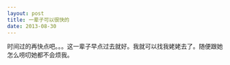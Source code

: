 ```yaml
---
layout: post
title: 一辈子可以很快的
date: 2013-08-30
---
```


<p>时间过的再快点吧。。。这一辈子早点过去就好。我就可以找我姥姥去了。随便跟她怎么唠叨她都不会烦我。</p>

